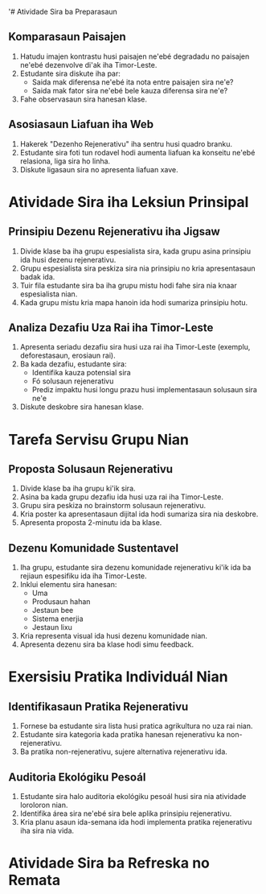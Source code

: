 '# Atividade Sira ba Preparasaun

## Komparasaun Paisajen
1. Hatudu imajen kontrastu husi paisajen ne'ebé degradadu no paisajen ne'ebé dezenvolve di'ak iha Timor-Leste.
2. Estudante sira diskute iha par:
   - Saida mak diferensa ne'ebé ita nota entre paisajen sira ne'e?
   - Saida mak fator sira ne'ebé bele kauza diferensa sira ne'e?
3. Fahe observasaun sira hanesan klase.

## Asosiasaun Liafuan iha Web
1. Hakerek "Dezenho Rejenerativu" iha sentru husi quadro branku.
2. Estudante sira foti tun rodavel hodi aumenta liafuan ka konseitu ne'ebé relasiona, liga sira ho linha.
3. Diskute ligasaun sira no apresenta liafuan xave.

# Atividade Sira iha Leksiun Prinsipal

## Prinsipiu Dezenu Rejenerativu iha Jigsaw
1. Divide klase ba iha grupu espesialista sira, kada grupu asina prinsipiu ida husi dezenu rejenerativu.
2. Grupu espesialista sira peskiza sira nia prinsipiu no kria apresentasaun badak ida.
3. Tuir fila estudante sira ba iha grupu mistu hodi fahe sira nia knaar espesialista nian.
4. Kada grupu mistu kria mapa hanoin ida hodi sumariza prinsipiu hotu.

## Analiza Dezafiu Uza Rai iha Timor-Leste
1. Apresenta seriadu dezafiu sira husi uza rai iha Timor-Leste (exemplu, deforestasaun, erosiaun rai).
2. Ba kada dezafiu, estudante sira:
   - Identifika kauza potensial sira
   - Fó solusaun rejenerativu
   - Prediz impaktu husi longu prazu husi implementasaun solusaun sira ne'e
3. Diskute deskobre sira hanesan klase.

# Tarefa Servisu Grupu Nian

## Proposta Solusaun Rejenerativu
1. Divide klase ba iha grupu ki'ik sira.
2. Asina ba kada grupu dezafiu ida husi uza rai iha Timor-Leste.
3. Grupu sira peskiza no brainstorm solusaun rejenerativu.
4. Kria poster ka apresentasaun dijital ida hodi sumariza sira nia deskobre.
5. Apresenta proposta 2-minutu ida ba klase.

## Dezenu Komunidade Sustentavel
1. Iha grupu, estudante sira dezenu komunidade rejenerativu ki'ik ida ba rejiaun espesifiku ida iha Timor-Leste.
2. Inklui elementu sira hanesan:
   - Uma
   - Produsaun hahan
   - Jestaun bee
   - Sistema enerjia
   - Jestaun lixu
3. Kria representa visual ida husi dezenu komunidade nian.
4. Apresenta dezenu sira ba klase hodi simu feedback.

# Exersisiu Pratika Individuál Nian

## Identifikasaun Pratika Rejenerativu
1. Fornese ba estudante sira lista husi pratica agrikultura no uza rai nian.
2. Estudante sira kategoria kada pratika hanesan rejenerativu ka non-rejenerativu.
3. Ba pratika non-rejenerativu, sujere alternativa rejenerativu ida.

## Auditoria Ekológiku Pesoál
1. Estudante sira halo auditoria ekológiku pesoál husi sira nia atividade loroloron nian.
2. Identifika área sira ne'ebé sira bele aplika prinsipiu rejenerativu.
3. Kria planu asaun ida-semana ida hodi implementa pratika rejenerativu iha sira nia vida.

# Atividade Sira ba Refreska no Remata